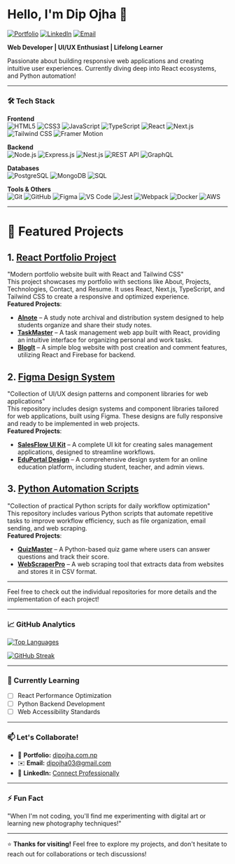 # Hello, I'm Dip Ojha 👋 

[![Portfolio](https://img.shields.io/badge/Portfolio-dipojha.com.np-FF4088?style=flat-square&logo=google-chrome)](https://dipojha.com.np)
[![LinkedIn](https://img.shields.io/badge/LinkedIn-Connect-%230077B5?style=flat-square&logo=linkedin)](https://www.linkedin.com/in/dipojha)
[![Email](https://img.shields.io/badge/Email-Contact%20Me-D14836?style=flat-square&logo=gmail)](mailto:dipojha03@gmail.com)

**Web Developer | UI/UX Enthusiast | Lifelong Learner**

Passionate about building responsive web applications and creating intuitive user experiences. Currently diving deep into React ecosystems, and Python automation!

---

### 🛠️ Tech Stack

**Frontend**  
![HTML5](https://img.shields.io/badge/HTML5-E34F26?style=flat-square&logo=html5&logoColor=white)
![CSS3](https://img.shields.io/badge/CSS3-1572B6?style=flat-square&logo=css3)
![JavaScript](https://img.shields.io/badge/JavaScript-F7DF1E?style=flat-square&logo=javascript&logoColor=black)
![TypeScript](https://img.shields.io/badge/TypeScript-3178C6?style=flat-square&logo=typescript)
![React](https://img.shields.io/badge/React-61DAFB?style=flat-square&logo=react&logoColor=black)
![Next.js](https://img.shields.io/badge/Next.js-000000?style=flat-square&logo=nextdotjs)
![Tailwind CSS](https://img.shields.io/badge/Tailwind_CSS-06B6D4?style=flat-square&logo=tailwind-css)
![Framer Motion](https://img.shields.io/badge/Framer_Motion-0055FF?style=flat-square&logo=framer&logoColor=white)

**Backend**  
![Node.js](https://img.shields.io/badge/Node.js-339933?style=flat-square&logo=nodedotjs&logoColor=white)
![Express.js](https://img.shields.io/badge/Express.js-000000?style=flat-square&logo=express&logoColor=white)
![Nest.js](https://img.shields.io/badge/Nest.js-E0234E?style=flat-square&logo=nestjs&logoColor=white)
![REST API](https://img.shields.io/badge/REST_API-FF6C37?style=flat-square&logo=json&logoColor=white)
![GraphQL](https://img.shields.io/badge/GraphQL-E10098?style=flat-square&logo=graphql&logoColor=white)

**Databases**  
![PostgreSQL](https://img.shields.io/badge/PostgreSQL-4169E1?style=flat-square&logo=postgresql&logoColor=white)
![MongoDB](https://img.shields.io/badge/MongoDB-47A248?style=flat-square&logo=mongodb&logoColor=white)
![SQL](https://img.shields.io/badge/SQL-4479A1?style=flat-square&logo=mysql&logoColor=white)

**Tools & Others**  
![Git](https://img.shields.io/badge/Git-F05032?style=flat-square&logo=git&logoColor=white)
![GitHub](https://img.shields.io/badge/GitHub-181717?style=flat-square&logo=github&logoColor=white)
![Figma](https://img.shields.io/badge/Figma-F24E1E?style=flat-square&logo=figma)
![VS Code](https://img.shields.io/badge/VS_Code-007ACC?style=flat-square&logo=visual-studio-code&logoColor=white)
![Jest](https://img.shields.io/badge/Jest-C21325?style=flat-square&logo=jest&logoColor=white)
![Webpack](https://img.shields.io/badge/Webpack-8DD6F9?style=flat-square&logo=webpack&logoColor=black)
![Docker](https://img.shields.io/badge/Docker-2496ED?style=flat-square&logo=docker&logoColor=white)
![AWS](https://img.shields.io/badge/AWS-232F3E?style=flat-square&logo=amazon-aws&logoColor=white)

---

# 🚀 Featured Projects

## 1. [React Portfolio Project](https://github.com/dipojha/portfolio-react)  
"Modern portfolio website built with React and Tailwind CSS"  
This project showcases my portfolio with sections like About, Projects, Technologies, Contact, and Resume. It uses React, Next.js, TypeScript, and Tailwind CSS to create a responsive and optimized experience.  
**Featured Projects**:  
- **[Alnote](https://alnote.netlify.app)** – A study note archival and distribution system designed to help students organize and share their study notes.  
- **[TaskMaster](https://github.com/dipojha/taskmaster)** – A task management web app built with React, providing an intuitive interface for organizing personal and work tasks.  
- **[BlogIt](https://github.com/dipojha/blogit)** – A simple blog website with post creation and comment features, utilizing React and Firebase for backend.  

## 2. [Figma Design System](https://github.com/dipojha/figma-designs)  
"Collection of UI/UX design patterns and component libraries for web applications"  
This repository includes design systems and component libraries tailored for web applications, built using Figma. These designs are fully responsive and ready to be implemented in web projects.  
**Featured Projects**:  
- **[SalesFlow UI Kit](https://github.com/dipojha/salesflow-ui-kit)** – A complete UI kit for creating sales management applications, designed to streamline workflows.  
- **[EduPortal Design](https://github.com/dipojha/eduportal-design)** – A comprehensive design system for an online education platform, including student, teacher, and admin views.  

## 3. [Python Automation Scripts](https://github.com/dipojha/python-automation)  
"Collection of practical Python scripts for daily workflow optimization"  
This repository includes various Python scripts that automate repetitive tasks to improve workflow efficiency, such as file organization, email sending, and web scraping.  
**Featured Projects**:  
- **[QuizMaster](https://github.com/dipojha/quizmaster)** – A Python-based quiz game where users can answer questions and track their score.  
- **[WebScraperPro](https://github.com/dipojha/webscraperpro)** – A web scraping tool that extracts data from websites and stores it in CSV format.  

---

Feel free to check out the individual repositories for more details and the implementation of each project!

---

### 📈 GitHub Analytics

[![Top Languages](https://github-readme-stats.vercel.app/api/top-langs/?username=dipojha&layout=compact&theme=nightowl)](https://github.com/dipojha)

[![GitHub Streak](https://streak-stats.demolab.com?user=dipojha&theme=dark)](https://git.io/streak-stats)

---

### 🌱 Currently Learning

- [ ] React Performance Optimization
- [ ] Python Backend Development
- [ ] Web Accessibility Standards

---

### 📫 Let's Collaborate!

- 🔗 **Portfolio:** [dipojha.com.np](https://dipojha.com.np)
- ✉️ **Email:** [dipojha03@gmail.com](mailto:dipojha03@gmail.com)
- 💼 **LinkedIn:** [Connect Professionally](https://www.linkedin.com/in/dipojha)

---

### ⚡ Fun Fact

"When I'm not coding, you'll find me experimenting with digital art or learning new photography techniques!"

---

⭐ **Thanks for visiting!** Feel free to explore my projects, and don't hesitate to reach out for collaborations or tech discussions!
